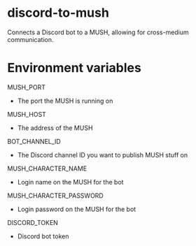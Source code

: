 # discord-to-mush

Connects a Discord bot to a MUSH, allowing for cross-medium communication.

# Environment variables

MUSH_PORT
- The port the MUSH is running on

MUSH_HOST
- The address of the MUSH

BOT_CHANNEL_ID
- The Discord channel ID you want to publish MUSH stuff on

MUSH_CHARACTER_NAME
- Login name on the MUSH for the bot

MUSH_CHARACTER_PASSWORD
- Login password on the MUSH for the bot

DISCORD_TOKEN
- Discord bot token
